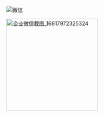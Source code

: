 

![ 微信](https://user-images.githubusercontent.com/102269230/230557271-3c850342-5a97-46e8-b178-81fea0692334.png)


<img width="245" alt="企业微信截图_16817972325324" src="https://user-images.githubusercontent.com/102269230/232683758-c78f212c-d3c8-4c09-9fac-60464bfc8b8a.png">

